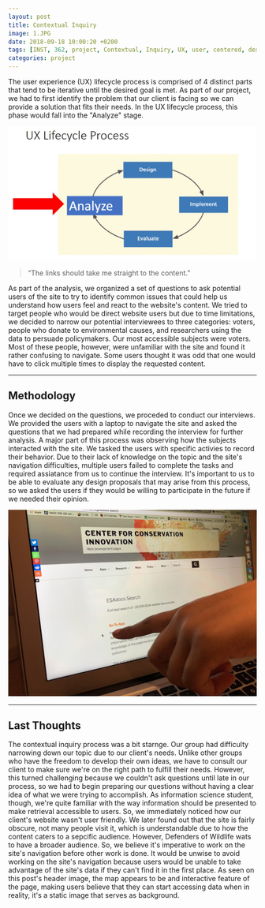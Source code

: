 ```yaml
---
layout: post
title: Contextual Inquiry
image: 1.JPG
date: 2018-09-18 10:00:20 +0200
tags: [INST, 362, project, Contextual, Inquiry, UX, user, centered, design, defenders, wildlife]
categories: project
---
```


The user experience (UX) lifecycle process is comprised of 4 distinct parts that tend to be iterative until the desired goal is met. As part of our project, we had to first identify the problem that our client is facing so we can provide a solution that fits their needs. In the UX lifecycle process, this phase would fall into the "Analyze" stage. 


<p align="center">
  <img src="https://github.com/BDubon/DoW/blob/master/images/DesignProcess.JPG?raw=true" alt="UX Lifecycle Process"/>
</p>

> “The links should take me straight to the content.” 

As part of the analysis, we organized a set of questions to ask potential users of the site to try to identify common issues that could help us understand how users feel and react to the website's content. We tried to target people who would be direct website users but due to time limitations, we decided to narrow our potential interviewees to three categories: voters, people who donate to environmental causes, and researchers using the data to persuade policymakers. Our most accessible subjects were voters. Most of these people, however, were unfamiliar with the site and found it rather confusing to navigate. Some users thought it was odd that one would have to click multiple times to display the requested content.

-------

## Methodology

Once we decided on the questions, we proceded to conduct our interviews. We provided the users with a laptop to navigate the site and asked the questions that we had prepared while recording the interview for further analysis. A major part of this process was observing how the subjects interacted with the site. We tasked the users with specific activies to record their behavior. Due to their lack of knowledge on the topic and the site's navigation difficulties, multiple users failed to complete the tasks and required assiatance from us to continue the interview. It's important to us to be able to evaluate any design proposals that may arise from this process, so we asked the users if they would be willing to participate in the future if we needed their opinion. 

<p align="center">
  <img src="https://github.com/BDubon/DoW/blob/master/images/user1.jpg?raw=true" alt="Showing user how to access content."/>
</p>

--------

## Last Thoughts

The contextual inquiry process was a bit starnge. Our group had difficulty narrowing down our topic due to our client's needs. Unlike other groups who have the freedom to develop their own ideas, we have to consult our client to make sure we're on the right path to fulfill their needs. However, this turned challenging because we couldn't ask questions until late in our process, so we had to begin preparing our questions without having a clear idea of what we were trying to accomplish. As information science student, though, we're quite familiar with the way information should be presented to make retrieval accessible to users. So, we immediately noticed how our client's website wasn't user friendly. We later found out that the site is fairly obscure, not many people visit it, which is understandable due to how the content caters to a sepcific audience. However, Defenders of Wildlife wats to have a broader audience. So, we believe it's imperative to work on the site's navigation before other work is done. It would be unwise to avoid working on the site's navigation because users would be unable to take advantage of the site's data if they can't find it in the first place. As seen on this post's header image, the map appears to be and interactive feature of the page, making users believe that they can start accessing data when in reality, it's a static image that serves as background. 

